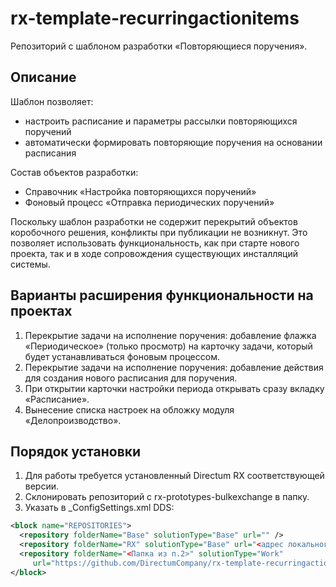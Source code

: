 # rx-template-recurringactionitems
Репозиторий с шаблоном разработки «Повторяющиеся поручения».

## Описание
Шаблон позволяет:
* настроить расписание и параметры рассылки повторяющихся поручений
* автоматически формировать повторяющие поручения на основании расписания

Состав объектов разработки:
* Справочник «Настройка повторяющихся поручений»
* Фоновый процесс «Отправка периодических поручений»

Поскольку шаблон разработки не содержит перекрытий объектов коробочного решения, конфликты при публикации не возникнут. Это позволяет использовать функциональность, как при старте нового проекта, так и в ходе сопровождения существующих инсталляций системы.

## Варианты расширения функциональности на проектах
1. Перекрытие задачи на исполнение поручения: добавление флажка «Периодическое» (только просмотр) на карточку задачи, который будет устанавливаться фоновым процессом.
2. Перекрытие задачи на исполнение поручения: добавление действия для создания нового расписания для поручения.
3. При открытии карточки настройки периода открывать сразу вкладку «Расписание».
4. Вынесение списка настроек на обложку модуля «Делопроизводство».

## Порядок установки
1. Для работы требуется установленный Directum RX соответствующей версии.
2. Склонировать репозиторий с rx-prototypes-bulkexchange в папку.
3. Указать в _ConfigSettings.xml DDS:
```xml
<block name="REPOSITORIES">
  <repository folderName="Base" solutionType="Base" url="" />
  <repository folderName="RX" solutionType="Base" url="<адрес локального репозитория>" />
  <repository folderName="<Папка из п.2>" solutionType="Work" 
     url="https://github.com/DirectumCompany/rx-template-recurringactionitems" />
</block>
